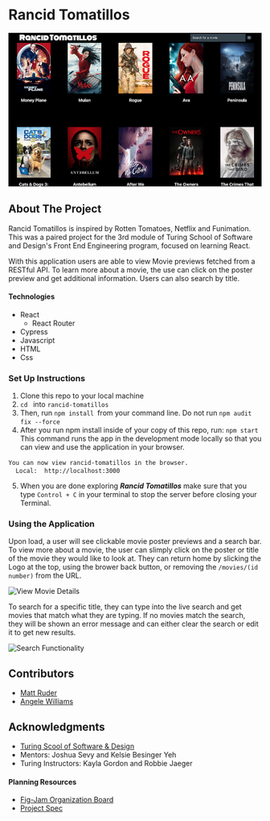 # Rancid Tomatillos
![Rancid Tomatillos Home](src/images/rancid-tomatillos.png)

## About The Project
Rancid Tomatillos is inspired by Rotten Tomatoes, Netflix and Funimation.
This was a paired project for the 3rd module of Turing School of Software and Design's Front End Engineering program, focused on learning React.

With this application users are able to view Movie previews fetched from a RESTful API. To learn more about a movie, the use can click on the poster preview and get additional information. Users can also search by title.

#### Technologies
* React
  * React Router
* Cypress
* Javascript
* HTML
* Css

### Set Up Instructions
1. Clone this repo to your local machine
2. `cd ` into `rancid-tomatillos`
3. Then, run `npm install `from your command line. Do not run `npm audit fix --force`
4. After you run npm install inside of your copy of this repo, run:
`npm start`
This command runs the app in the development mode locally so that you can view and use the application in your browser.
```
You can now view rancid-tomatillos in the browser.
  Local:  http://localhost:3000
```

5. When you are done exploring _**Rancid Tomatillos**_ make sure that you type `Control + C` in your terminal to stop the server before closing your Terminal.

### Using the Application
Upon load, a user will see clickable movie poster previews and a search bar. To view more about a movie, the user can slimply click on the poster or title of the movie they would like to look at. They can return home by slicking the Logo at the top, using the brower back button, or removing the `/movies/(id number)` from the URL.

![View Movie Details](https://media.giphy.com/media/eIDUy7FrQYerRrd7bK/giphy.gif)


To search for a specific title, they can type into the live search and get movies that match what they are typing. If no movies match the search, they will be shown an error message and can either clear the search or edit it to get new results.

![Search Functionality](https://media.giphy.com/media/R4IyCmltA0qbnDIciP/giphy.gif)




## Contributors

- [Matt Ruder](https://github.com/mattruder)
- [Angele Williams](https://github.com/angelewilliams)


## Acknowledgments

* [Turing Scool of Software & Design](https://turing.edu/)
* Mentors: Joshua Sevy and Kelsie Besinger Yeh
* Turing Instructors: Kayla Gordon and Robbie Jaeger


#### Planning Resources

* [Fig-Jam Organization Board](https://www.figma.com/file/KBZrIy0rlj2kwOGgSk3kNZ/rancid-tomatillos?node-id=0%3A1)
* [Project Spec](https://frontend.turing.edu/projects/module-3/rancid-tomatillos-v3.html)
